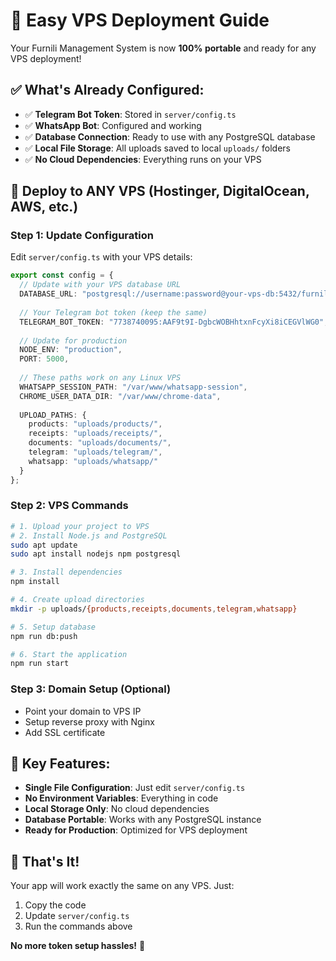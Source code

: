 # 🚀 Easy VPS Deployment Guide

Your Furnili Management System is now **100% portable** and ready for any VPS deployment!

## ✅ What's Already Configured:

- ✅ **Telegram Bot Token**: Stored in `server/config.ts` 
- ✅ **WhatsApp Bot**: Configured and working
- ✅ **Database Connection**: Ready to use with any PostgreSQL database
- ✅ **Local File Storage**: All uploads saved to local `uploads/` folders
- ✅ **No Cloud Dependencies**: Everything runs on your VPS

## 🎯 Deploy to ANY VPS (Hostinger, DigitalOcean, AWS, etc.)

### Step 1: Update Configuration
Edit `server/config.ts` with your VPS details:

```typescript
export const config = {
  // Update with your VPS database URL
  DATABASE_URL: "postgresql://username:password@your-vps-db:5432/furnili_db",
  
  // Your Telegram bot token (keep the same)
  TELEGRAM_BOT_TOKEN: "7738740095:AAF9t9I-DgbcWOBHhtxnFcyXi8iCEGVlWG0",
  
  // Update for production
  NODE_ENV: "production",
  PORT: 5000,
  
  // These paths work on any Linux VPS
  WHATSAPP_SESSION_PATH: "/var/www/whatsapp-session",
  CHROME_USER_DATA_DIR: "/var/www/chrome-data",
  
  UPLOAD_PATHS: {
    products: "uploads/products/",
    receipts: "uploads/receipts/", 
    documents: "uploads/documents/",
    telegram: "uploads/telegram/",
    whatsapp: "uploads/whatsapp/"
  }
};
```

### Step 2: VPS Commands

```bash
# 1. Upload your project to VPS
# 2. Install Node.js and PostgreSQL
sudo apt update
sudo apt install nodejs npm postgresql

# 3. Install dependencies
npm install

# 4. Create upload directories
mkdir -p uploads/{products,receipts,documents,telegram,whatsapp}

# 5. Setup database
npm run db:push

# 6. Start the application
npm run start
```

### Step 3: Domain Setup (Optional)
- Point your domain to VPS IP
- Setup reverse proxy with Nginx
- Add SSL certificate

## 🔧 Key Features:

- **Single File Configuration**: Just edit `server/config.ts`
- **No Environment Variables**: Everything in code
- **Local Storage Only**: No cloud dependencies
- **Database Portable**: Works with any PostgreSQL instance
- **Ready for Production**: Optimized for VPS deployment

## 🎉 That's It!

Your app will work exactly the same on any VPS. Just:
1. Copy the code
2. Update `server/config.ts` 
3. Run the commands above

**No more token setup hassles!** 🎯